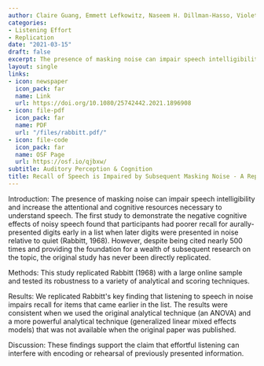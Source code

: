 ```yaml
---
author: Claire Guang, Emmett Lefkowitz, Naseem H. Dillman-Hasso, Violet A. Brown, Julia F. Strand
categories:
- Listening Effort
- Replication
date: "2021-03-15"
draft: false
excerpt: The presence of masking noise can impair speech intelligibility and increase the attentional and cognitive resources necessary to understand speech...
layout: single
links:
- icon: newspaper
  icon_pack: far
  name: Link
  url: https://doi.org/10.1080/25742442.2021.1896908
- icon: file-pdf
  icon_pack: far
  name: PDF
  url: "/files/rabbitt.pdf/"
- icon: file-code
  icon_pack: far
  name: OSF Page
  url: https://osf.io/qjbxw/
subtitle: Auditory Perception & Cognition
title: Recall of Speech is Impaired by Subsequent Masking Noise - A Replication of Experiment 2 
---
```

Introduction: The presence of masking noise can impair speech intelligibility and increase the attentional and cognitive resources necessary to understand speech. The first study to demonstrate the negative cognitive effects of noisy speech found that participants had poorer recall for aurally-presented digits early in a list when later digits were presented in noise relative to quiet (Rabbitt, 1968). However, despite being cited nearly 500 times and providing the foundation for a wealth of subsequent research on the topic, the original study has never been directly replicated.

Methods: This study replicated Rabbitt (1968) with a large online sample and tested its robustness to a variety of analytical and scoring techniques.

Results: We replicated Rabbitt's key finding that listening to speech in noise impairs recall for items that came earlier in the list. The results were consistent when we used the original analytical technique (an ANOVA) and a more powerful analytical technique (generalized linear mixed effects models) that was not available when the original paper was published.

Discussion: These findings support the claim that effortful listening can interfere with encoding or rehearsal of previously presented information.